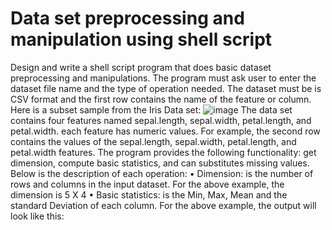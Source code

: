 # Data set preprocessing and manipulation using shell script
Design and write a shell script program that does basic dataset preprocessing and manipulations. The program must ask user to enter the dataset file name and the type of operation needed. The dataset must be is CSV format and the first row contains the name of the feature or column. Here is a subset sample from the Iris Data set:
![image](https://github.com/Yousef301/data-set-preprocessing-and-manipulation-using-shell-script/assets/102422691/b12e89ab-9eba-4a3c-9e53-bd9a437c3b55)
The data set contains four features named sepal.length, sepal.width, petal.length, and petal.width. each feature has numeric values. For example, the second row contains the values of the sepal.length, sepal.width, petal.length, and petal.width features.
The program provides the following functionality: get dimension, compute basic statistics, and can substitutes missing values. Below is the description of each operation:
    • Dimension: is the number of rows and columns in the input dataset. For the above example, the dimension is 5 X 4
    • Basic statistics: is the Min, Max, Mean and the standard Deviation of each column. For the above example, the output will look like this:
